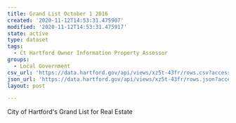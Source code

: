 ```yaml
---
title: Grand List October 1 2016
created: '2020-11-12T14:53:31.475907'
modified: '2020-11-12T14:53:31.475917'
state: active
type: dataset
tags:
  - Ct Hartford Owner Information Property Assessor
groups:
  - Local Government
csv_url: 'https://data.hartford.gov/api/views/xz5t-43fr/rows.csv?accessType=DOWNLOAD'
json_url: 'https://data.hartford.gov/api/views/xz5t-43fr/rows.json?accessType=DOWNLOAD'
layout: post

---
```

City of Hartford's Grand List for Real Estate
